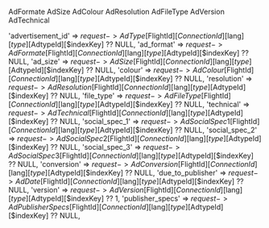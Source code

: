 AdFormate
AdSize
AdColour
AdResolution
AdFileType
AdVersion
AdTechnical


  'advertisement_id' => $request->AdType[$FlightId][$ConnectionId][$lang][$type][$AdtypeId][$indexKey] ?? NULL,
                        'ad_format' => $request->AdFormate[$FlightId][$ConnectionId][$lang][$type][$AdtypeId][$indexKey] ?? NULL,
                        'ad_size' => $request->AdSize[$FlightId][$ConnectionId][$lang][$type][$AdtypeId][$indexKey] ?? NULL,
                        'colour' => $request->AdColour[$FlightId][$ConnectionId][$lang][$type][$AdtypeId][$indexKey] ?? NULL,
                        'resolution' => $request->AdResolution[$FlightId][$ConnectionId][$lang][$type][$AdtypeId][$indexKey] ?? NULL,
                        'file_type' => $request->AdFileType[$FlightId][$ConnectionId][$lang][$type][$AdtypeId][$indexKey] ?? NULL,
                        'technical' => $request->AdTechnical[$FlightId][$ConnectionId][$lang][$type][$AdtypeId][$indexKey] ?? NULL,
                        'social_spec_1' => $request->AdSocialSpec1[$FlightId][$ConnectionId][$lang][$type][$AdtypeId][$indexKey] ?? NULL,
                        'social_spec_2' => $request->AdSocialSpec2[$FlightId][$ConnectionId][$lang][$type][$AdtypeId][$indexKey] ?? NULL,
                        'social_spec_3' => $request->AdSocialSpec3[$FlightId][$ConnectionId][$lang][$type][$AdtypeId][$indexKey] ?? NULL,
                        'conversion' => $request->AdConversion[$FlightId][$ConnectionId][$lang][$type][$AdtypeId][$indexKey] ?? NULL,
                        'due_to_publisher' => $request->AdDate[$FlightId][$ConnectionId][$lang][$type][$AdtypeId][$indexKey] ?? NULL,
                        'version' => $request->AdVersion[$FlightId][$ConnectionId][$lang][$type][$AdtypeId][$indexKey] ?? 1,
                        'publisher_specs' => $request->AdPublisherSpecs[$FlightId][$ConnectionId][$lang][$type][$AdtypeId][$indexKey] ?? NULL,